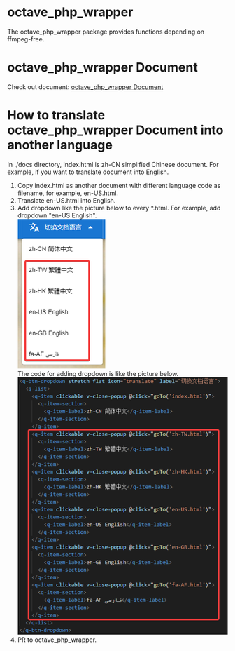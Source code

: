 # octave_php_wrapper
 The octave_php_wrapper package provides functions depending on ffmpeg-free.
# octave_php_wrapper Document
 Check out document: [octave_php_wrapper Document](https://cnoctave.github.io/octave_php_wrapper/index.html)
# How to translate octave_php_wrapper Document into another language
 In ./docs directory, index.html is zh-CN simplified Chinese document. 
 For example, if you want to translate document into English.
 1. Copy index.html as another document with different language code as filename, 
 for example, en-US.html.
 2. Translate en-US.html into English.
 3. Add dropdown like the picture below to every *.html. 
 For example, add dropdown "en-US English".  
 ![the dropdown looking](./docs/translate_dropdown.png)  
 The code for adding dropdown is like the picture below.  
 ![the dropdown code](./docs/translate_dropdown_code.png) 
 4. PR to octave_php_wrapper.